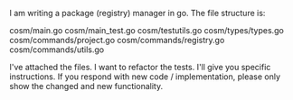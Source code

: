I am writing a package (registry) manager in go. The file structure is:

cosm/main.go
cosm/main_test.go
cosm/testutils.go
cosm/types/types.go
cosm/commands/project.go
cosm/commands/registry.go
cosm/commands/utils.go

I've attached the files. I want to refactor the tests. I'll give you specific instructions. If you respond with new code / implementation, please only show the changed and new functionality.